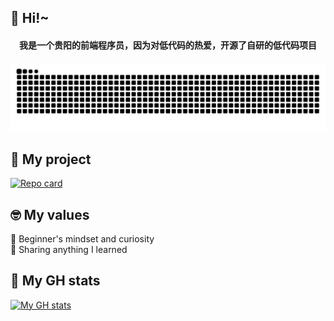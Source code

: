 ## 🎉 Hi!~

#### <p align="center">我是一个贵阳的前端程序员，因为对低代码的热爱，开源了自研的低代码项目</p>

<p align="center">
  <img src="https://raw.githubusercontent.com/dohooo/dohooo/output/github-contribution-grid-snake.svg" />
</p>

## 🔧 My project

[![Repo card](https://github-readme-stats.vercel.app/api/pin/?username=wangyuan389&repo=mall-cook)](https://github.com/wangyuan389/mall-cook)

## 🤓 My values
🍏 Beginner's mindset and curiosity<br>
🙌 Sharing anything I learned<br>

<!-- ## 🔭 Goals of 2022 

- [x] 🏆500🌟 repo.（1000/500）
- [x] 🏆Submit a PR to `Vite.js`.（1/1）   
- [ ] 100 followers.（90/100）   
- [ ] 10 sponsors.（8/10）     -->

<!-- ## 🧠 That I know and use

- <img align='center' src="https://img.shields.io/badge/-React-282C34?style=flat-square&logo=react&logoColor=61DAFB"/> <img align='center' src="https://img.shields.io/badge/-React Native-282C34?style=flat-square&logo=react&logoColor=61DAFB"/>
- <img align='center' src="https://img.shields.io/badge/-TypeScript-3178C6?style=flat-square&logo=typescript&logoColor=FFFFFF"/> -->

## 📝 My GH stats

[![My GH stats](https://github-readme-stats.vercel.app/api?username=wangyuan389&theme=dark)](https://github.com/wangyuan389)

